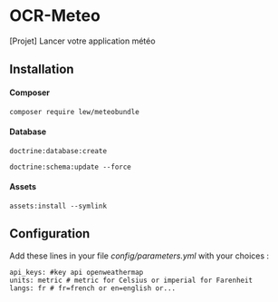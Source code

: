 # OCR-Meteo
[Projet] Lancer votre application météo

## Installation

#### Composer 

```
composer require lew/meteobundle
```

#### Database


```
doctrine:database:create
```


```
doctrine:schema:update --force
```

#### Assets

```
assets:install --symlink 
```


## Configuration

Add these lines in your file *config/parameters.yml* with your choices :

```
api_keys: #key api openweathermap
units: metric # metric for Celsius or imperial for Farenheit 
langs: fr # fr=french or en=english or...
```
